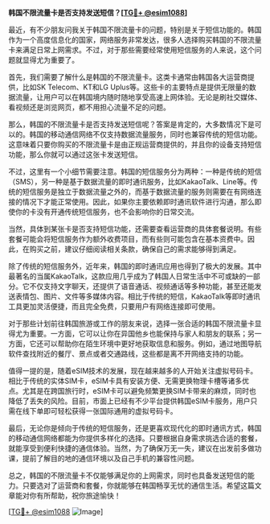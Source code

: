 **韩国不限流量卡是否支持发送短信？[[TG💪+ @esim1088](https://t.me/s/esim1088)]**

最近，有不少朋友问我关于韩国不限流量卡的问题，特别是关于短信功能的。韩国作为一个高度信息化的国家，网络服务非常发达，很多人选择购买韩国的不限流量卡来满足日常上网需求。不过，对于那些需要经常使用短信服务的人来说，这个问题就显得尤为重要了。

首先，我们需要了解什么是韩国的不限流量卡。这类卡通常由韩国各大运营商提供，比如SK Telecom、KT和LG Uplus等。这些卡的主要特点是提供无限量的数据流量，让用户可以在韩国境内随时随地享受高速上网体验。无论是刷社交媒体、看视频还是浏览网页，都不用担心流量不足的问题。

那么，韩国的不限流量卡是否支持发送短信呢？答案是肯定的，大多数情况下是可以的。韩国的移动通信网络不仅支持数据流量服务，同时也兼容传统的短信功能。这意味着只要你购买的不限流量卡是由正规运营商提供的，并且你的设备支持短信功能，那么你就可以通过这张卡发送短信。

不过，这里有一个小细节需要注意。韩国的短信服务分为两种：一种是传统的短信（SMS），另一种是基于数据流量的即时通讯服务，比如KakaoTalk、Line等。传统的短信服务是独立于数据流量之外的，而基于数据流量的服务则需要在有网络连接的情况下才能正常使用。因此，如果你主要依赖即时通讯软件进行沟通，那么即使你的卡没有开通传统短信服务，也不会影响你的日常交流。

当然，具体到某张卡是否支持短信功能，还需要查看运营商的具体套餐说明。有些套餐可能会将短信服务作为额外收费项目，而有些则可能包含在基本资费中。因此，在购买之前，建议仔细阅读相关条款，确保自己的需求能够得到满足。

除了传统的短信服务外，近年来，韩国的即时通讯应用也得到了极大的发展。其中最著名的当属KakaoTalk，这款应用几乎成为了韩国人日常生活中不可或缺的一部分。它不仅支持文字聊天，还提供了语音通话、视频通话等多种功能，甚至还能发送表情包、图片、文件等多媒体内容。相比于传统的短信，KakaoTalk等即时通讯工具更加灵活便捷，而且完全免费，只要用户有网络连接即可使用。

对于那些计划前往韩国旅游或工作的朋友来说，选择一张合适的韩国不限流量卡显得尤为重要。一方面，它可以让你在异国他乡也能保持与家人和朋友的联系；另一方面，它还可以帮助你在陌生环境中更好地获取信息和服务。例如，通过地图导航软件查找附近的餐厅、景点或者交通路线，这些都是离不开网络支持的功能。

值得一提的是，随着eSIM技术的发展，现在越来越多的人开始关注虚拟号码卡。相比于传统的实体SIM卡，eSIM卡具有安装方便、无需更换物理卡槽等诸多优点。尤其是在跨国旅行时，eSIM卡可以避免频繁更换SIM卡带来的麻烦，同时也降低了丢失的风险。目前，市面上已经有不少平台提供韩国eSIM卡服务，用户只需在线下单即可轻松获得一张国际通用的虚拟号码卡。

最后，无论你是倾向于传统的短信服务，还是更喜欢现代化的即时通讯方式，韩国的移动通信网络都能为你提供多样化的选择。只要根据自身需求挑选合适的套餐，就能享受到便利快捷的通信体验。当然，为了确保万无一失，建议在出发前多做功课，提前了解目的地的通信环境以及自己手机的兼容性问题。

总之，韩国的不限流量卡不仅能够满足你的上网需求，同时也具备发送短信的能力。只要选对了运营商和套餐，你就能够在韩国畅享无忧的通信生活。希望这篇文章能对你有所帮助，祝你旅途愉快！

[[TG💪+ @esim1088](https://t.me/s/esim1088) ![Image](https://i.postimg.cc/4NQfJmqS/Snipaste-2025-05-13-00-14-12.png)]